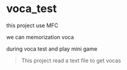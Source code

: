 # voca_test

this project use MFC 

we can memorization voca 

during voca test and play mini game

> This project read a text file to get vocas

